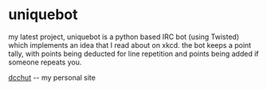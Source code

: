 uniquebot
============

my latest project, uniquebot is a python based IRC bot (using Twisted) 
which implements an idea that I read about on xkcd. 
the bot keeps a point tally, with points being deducted for 
line repetition and points being added if someone repeats you.

[dcchut](http://dcc.nitrated.net/) -- my personal site